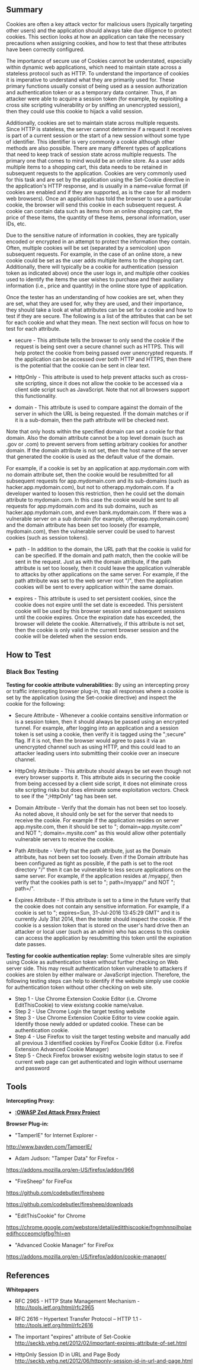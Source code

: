 ## Summary

Cookies are often a key attack vector for malicious users (typically
targeting other users) and the application should always take due
diligence to protect cookies. This section looks at how an application
can take the necessary precautions when assigning cookies, and how to
test that these attributes have been correctly configured.

The importance of secure use of Cookies cannot be understated,
especially within dynamic web applications, which need to maintain state
across a stateless protocol such as HTTP. To understand the importance
of cookies it is imperative to understand what they are primarily used
for. These primary functions usually consist of being used as a session
authorization and authentication token or as a temporary data container.
Thus, if an attacker were able to acquire a session token (for example,
by exploiting a cross site scripting vulnerability or by sniffing an
unencrypted session), then they could use this cookie to hijack a valid
session.

Additionally, cookies are set to maintain state across multiple
requests. Since HTTP is stateless, the server cannot determine if a
request it receives is part of a current session or the start of a new
session without some type of identifier. This identifier is very
commonly a cookie although other methods are also possible. There are
many different types of applications that need to keep track of session
state across multiple requests. The primary one that comes to mind would
be an online store. As a user adds multiple items to a shopping cart,
this data needs to be retained in subsequent requests to the
application. Cookies are very commonly used for this task and are set by
the application using the Set-Cookie directive in the application's HTTP
response, and is usually in a name=value format (if cookies are enabled
and if they are supported, as is the case for all modern web browsers).
Once an application has told the browser to use a particular cookie, the
browser will send this cookie in each subsequent request. A cookie can
contain data such as items from an online shopping cart, the price of
these items, the quantity of these items, personal information, user
IDs, etc.

Due to the sensitive nature of information in cookies, they are
typically encoded or encrypted in an attempt to protect the information
they contain. Often, multiple cookies will be set (separated by a
semicolon) upon subsequent requests. For example, in the case of an
online store, a new cookie could be set as the user adds multiple items
to the shopping cart. Additionally, there will typically be a cookie for
authentication (session token as indicated above) once the user logs in,
and multiple other cookies used to identify the items the user wishes to
purchase and their auxiliary information (i.e., price and quantity) in
the online store type of application.

Once the tester has an understanding of how cookies are set, when they
are set, what they are used for, why they are used, and their
importance, they should take a look at what attributes can be set for a
cookie and how to test if they are secure. The following is a list of
the attributes that can be set for each cookie and what they mean. The
next section will focus on how to test for each attribute.

  - secure - This attribute tells the browser to only send the cookie if
    the request is being sent over a secure channel such as HTTPS. This
    will help protect the cookie from being passed over unencrypted
    requests. If the application can be accessed over both HTTP and
    HTTPS, then there is the potential that the cookie can be sent in
    clear text.

<!-- end list -->

  - HttpOnly - This attribute is used to help prevent attacks such as
    cross-site scripting, since it does not allow the cookie to be
    accessed via a client side script such as JavaScript. Note that not
    all browsers support this functionality.

<!-- end list -->

  - domain - This attribute is used to compare against the domain of the
    server in which the URL is being requested. If the domain matches or
    if it is a sub-domain, then the path attribute will be checked next.

Note that only hosts within the specified domain can set a cookie for
that domain. Also the domain attribute cannot be a top level domain
(such as .gov or .com) to prevent servers from setting arbitrary cookies
for another domain. If the domain attribute is not set, then the host
name of the server that generated the cookie is used as the default
value of the domain.

For example, if a cookie is set by an application at app.mydomain.com
with no domain attribute set, then the cookie would be resubmitted for
all subsequent requests for app.mydomain.com and its sub-domains (such
as hacker.app.mydomain.com), but not to otherapp.mydomain.com. If a
developer wanted to loosen this restriction, then he could set the
domain attribute to mydomain.com. In this case the cookie would be sent
to all requests for app.mydomain.com and its sub domains, such as
hacker.app.mydomain.com, and even bank.mydomain.com. If there was a
vulnerable server on a sub domain (for example, otherapp.mydomain.com)
and the domain attribute has been set too loosely (for example,
mydomain.com), then the vulnerable server could be used to harvest
cookies (such as session tokens).

  - path - In addition to the domain, the URL path that the cookie is
    valid for can be specified. If the domain and path match, then the
    cookie will be sent in the request. Just as with the domain
    attribute, if the path attribute is set too loosely, then it could
    leave the application vulnerable to attacks by other applications on
    the same server. For example, if the path attribute was set to the
    web server root "/", then the application cookies will be sent to
    every application within the same domain.

<!-- end list -->

  - expires - This attribute is used to set persistent cookies, since
    the cookie does not expire until the set date is exceeded. This
    persistent cookie will be used by this browser session and
    subsequent sessions until the cookie expires. Once the expiration
    date has exceeded, the browser will delete the cookie.
    Alternatively, if this attribute is not set, then the cookie is only
    valid in the current browser session and the cookie will be deleted
    when the session ends.

## How to Test

### Black Box Testing

**Testing for cookie attribute vulnerabilities:**
By using an intercepting proxy or traffic intercepting browser plug-in,
trap all responses where a cookie is set by the application (using the
Set-cookie directive) and inspect the cookie for the following:

  - Secure Attribute - Whenever a cookie contains sensitive information
    or is a session token, then it should always be passed using an
    encrypted tunnel. For example, after logging into an application and
    a session token is set using a cookie, then verify it is tagged
    using the ";secure" flag. If it is not, then the browser would agree
    to pass it via an unencrypted channel such as using HTTP, and this
    could lead to an attacker leading users into submitting their cookie
    over an insecure channel.

<!-- end list -->

  - HttpOnly Attribute - This attribute should always be set even though
    not every browser supports it. This attribute aids in securing the
    cookie from being accessed by a client side script, it does not
    eliminate cross site scripting risks but does eliminate some
    exploitation vectors. Check to see if the ";HttpOnly" tag has been
    set.

<!-- end list -->

  - Domain Attribute - Verify that the domain has not been set too
    loosely. As noted above, it should only be set for the server that
    needs to receive the cookie. For example if the application resides
    on server app.mysite.com, then it should be set to ";
    domain=app.mysite.com" and NOT "; domain=.mysite.com" as this would
    allow other potentially vulnerable servers to receive the cookie.

<!-- end list -->

  - Path Attribute - Verify that the path attribute, just as the Domain
    attribute, has not been set too loosely. Even if the Domain
    attribute has been configured as tight as possible, if the path is
    set to the root directory "/" then it can be vulnerable to less
    secure applications on the same server. For example, if the
    application resides at /myapp/, then verify that the cookies path is
    set to "; path=/myapp/" and NOT "; path=/".

<!-- end list -->

  - Expires Attribute - If this attribute is set to a time in the future
    verify that the cookie does not contain any sensitive information.
    For example, if a cookie is set to "; expires=Sun, 31-Jul-2016
    13:45:29 GMT" and it is currently July 31st 2014, then the tester
    should inspect the cookie. If the cookie is a session token that is
    stored on the user's hard drive then an attacker or local user (such
    as an admin) who has access to this cookie can access the
    application by resubmitting this token until the expiration date
    passes.

**Testing for cookie authentication replay:**
Some vulnerable sites are simply using Cookie as authentication token
without further checking on Web server side. This may result
authentication token vulnerable to attackers if cookies are stolen by
either malware or JavaScript injection. Therefore, the following testing
steps can help to identify if the website simply use cookie for
authentication token without other checking on web site.

  - Step 1 - Use Chrome Extension Cookie Editor (i.e. Chrome
    EditThisCookie) to view existsng cookie name/value.
  - Step 2 - Use Chrome Login the target testing website
  - Step 3 - Use Chrome Extension Cookie Editor to view cookie again.
    Identify those newly added or updated cookie. These can be
    authentication cookie.
  - Step 4 - Use Firefox to visit the target testing website and
    manually add all previous 3 identified cookies by FireFox Cookie
    Editor (i.e. Firefox Extension Advanced Cookie Manager)
  - Step 5 - Check Firefox browser exisitng website login status to see
    if current web page can get authenticated and login without username
    and password

## Tools

**Intercepting Proxy:**

  - **[:OWASP Zed Attack Proxy
    Project](:OWASP_Zed_Attack_Proxy_Project "wikilink")**

**Browser Plug-in:**

  - "TamperIE" for Internet Explorer -

<http://www.bayden.com/TamperIE/>

  - Adam Judson: "Tamper Data" for Firefox -

<https://addons.mozilla.org/en-US/firefox/addon/966>

  - "FireSheep" for FireFox

<https://github.com/codebutler/firesheep>

<https://github.com/codebutler/firesheep/downloads>

  - "EditThisCookie" for Chrome

<https://chrome.google.com/webstore/detail/editthiscookie/fngmhnnpilhplaeedifhccceomclgfbg?hl=en>

  - "Advanced Cookie Manager" for FireFox

<https://addons.mozilla.org/en-US/firefox/addon/cookie-manager/>

## References

**Whitepapers**

  - RFC 2965 - HTTP State Management Mechanism -
    <http://tools.ietf.org/html/rfc2965>

<!-- end list -->

  - RFC 2616 – Hypertext Transfer Protocol – HTTP 1.1 -
    <http://tools.ietf.org/html/rfc2616>

<!-- end list -->

  - The important "expires" attribute of Set-Cookie
    <http://seckb.yehg.net/2012/02/important-expires-attribute-of-set.html>

<!-- end list -->

  - HttpOnly Session ID in URL and Page Body
    <http://seckb.yehg.net/2012/06/httponly-session-id-in-url-and-page.html>